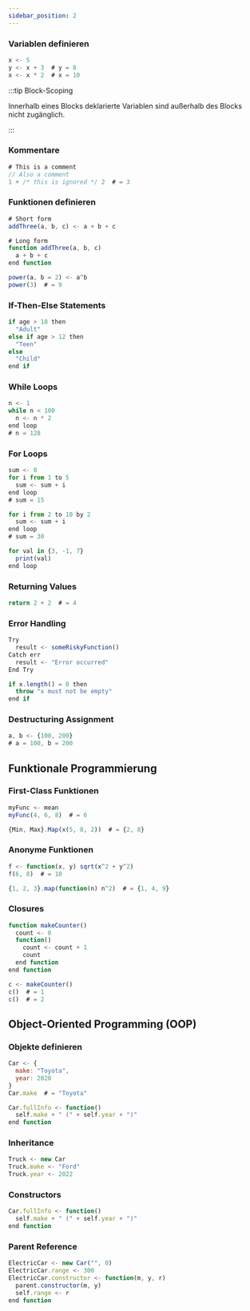 ```yaml
---
sidebar_position: 2
---
```


### Variablen definieren

```jsx title="Verwende den Operator <-, um den Variablen bestimmte Werte zuzuweisen:"
x <- 5
y <- x + 3  # y = 8
x <- x * 2  # x = 10
```
:::tip Block-Scoping

Innerhalb eines Blocks deklarierte Variablen sind außerhalb des Blocks nicht zugänglich.

:::

### Kommentare
```jsx title="Verwende Kommentare, um den Code lesbarer zu machen. Diese werden bei der Ausführung ignoriert:"
# This is a comment 
// Also a comment
1 + /* this is ignored */ 2  # = 3
```
### Funktionen definieren
```jsx title="Definiere Funktionen in Kurz- oder Langform:"
# Short form
addThree(a, b, c) <- a + b + c

# Long form
function addThree(a, b, c)
  a + b + c
end function
```

```jsx title="Default values:"
power(a, b = 2) <- a^b
power(3)  # = 9
```
### If-Then-Else Statements
```jsx title="Nutze konditionale Logik:"
if age > 18 then
  "Adult"
else if age > 12 then
  "Teen"
else
  "Child"
end if
```
### While Loops
```jsx title="Der Code wird wiederholt, solange eine Bedingung erfüllt ist:"
n <- 1
while n < 100
  n <- n * 2
end loop
# n = 128
```
### For Loops
```jsx title="Der Code wird in einer festgelegte Anzahl ausgeführt:"
sum <- 0
for i from 1 to 5
  sum <- sum + i
end loop
# sum = 15
```
```jsx title="Mit benutzerdefinierten Schritten:"
for i from 2 to 10 by 2
  sum <- sum + i
end loop
# sum = 30
```
```jsx title="For-in loop:"
for val in {3, -1, 7}
  print(val)
end loop
```
### Returning Values
```jsx title="Der letzte Ausdruck in einem Block wird zurückgegeben, sofern „return“ nicht explizit verwendet wird:"
return 2 + 2  # = 4
```
### Error Handling
```jsx title="Verwende Try-Catch, um Fehler sicher zu behandeln:"
Try
  result <- someRiskyFunction()
Catch err
  result <- "Error occurred"
End Try
```
```jsx title="Benutzerdefinierte Fehler auslösen:"
if x.length() = 0 then
  throw "x must not be empty"
end if
```
### Destructuring Assignment
```jsx title="Schnelles Zuweisen von Elementen aus einem Vektor:"
a, b <- {100, 200}
# a = 100, b = 200
```
## Funktionale Programmierung

### First-Class Funktionen
```jsx title="Weise Variablen Funktionen zu:"
myFunc <- mean
myFunc(4, 6, 8)  # = 6
```
```jsx title="Nutze die Map-Funktion mit einem Funktionsvektor, um bestimmte Werte aus einem Datensatz zu erhalten:"
{Min, Max}.Map(x(5, 8, 2))  # = {2, 8}
```
### Anonyme Funktionen
```jsx title="Definiere Funktionen ohne Namen:"
f <- function(x, y) sqrt(x^2 + y^2)
f(6, 8)  # = 10
```
```jsx title="Hilfreich bei Funktionen wie Map() und Filter():"
{1, 2, 3}.map(function(n) n^2)  # = {1, 4, 9}
```
### Closures
```jsx title="Hilfreich bei Funktionen wie Map() und Filter():"
function makeCounter()
  count <- 0
  function()
    count <- count + 1
    count
  end function
end function

c <- makeCounter()
c()  # = 1
c()  # = 2
```
## Object-Oriented Programming (OOP)

### Objekte definieren
```jsx title="Objekte sind benannte Vektoren:"
Car <- {
  make: "Toyota",
  year: 2020
}
Car.make  # = "Toyota"
```
```jsx title="Füge Verhaltensregeln zu Funktionen hinzu:"
Car.fullInfo <- function()
  self.make + " (" + self.year + ")"
end function
```
### Inheritance
```jsx title="Erstellt Objekte, die von anderen erben, mit "new" :"
Truck <- new Car
Truck.make <- "Ford"
Truck.year <- 2022
```
### Constructors
```jsx title="Füge Verhaltensregeln den Funktionen hinzu:"
Car.fullInfo <- function()
  self.make + " (" + self.year + ")"
end function
```
### Parent Reference
```jsx title="Use parent to call a parent’s function:"
ElectricCar <- new Car("", 0)
ElectricCar.range <- 300
ElectricCar.constructor <- function(m, y, r)
  parent.constructor(m, y)
  self.range <- r
end function
```
